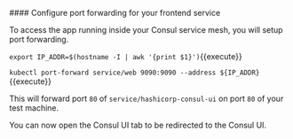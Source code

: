 #### Configure port forwarding for your frontend service

To access the app running inside your Consul service mesh, you will setup port forwarding.

`export IP_ADDR=$(hostname -I | awk '{print $1}')`{{execute}}

`kubectl port-forward service/web 9090:9090 --address ${IP_ADDR}`{{execute}}

This will forward port `80` of `service/hashicorp-consul-ui` on port `80` of your test machine.

You can now open the Consul UI tab to be redirected to the Consul UI.